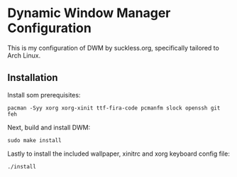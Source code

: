 # Dynamic Window Manager Configuration

This is my configuration of DWM by suckless.org, specifically tailored to Arch
Linux.

## Installation

Install som prerequisites:

    pacman -Syy xorg xorg-xinit ttf-fira-code pcmanfm slock openssh git feh

Next, build and install DWM:

    sudo make install

Lastly to install the included wallpaper, xinitrc and xorg keyboard config file:

    ./install
